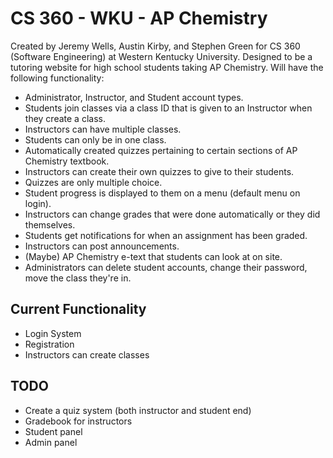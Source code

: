 # CS 360 - WKU - AP Chemistry
Created by Jeremy Wells, Austin Kirby, and Stephen Green for CS 360 (Software Engineering) at Western Kentucky University. Designed to be a tutoring website for high school students taking AP Chemistry. Will have the following functionality:
* Administrator, Instructor, and Student account types.
* Students join classes via a class ID that is given to an Instructor when they create a class.
* Instructors can have multiple classes.
* Students can only be in one class.
* Automatically created quizzes pertaining to certain sections of AP Chemistry textbook.
* Instructors can create their own quizzes to give to their students.
* Quizzes are only multiple choice.
* Student progress is displayed to them on a menu (default menu on login).
* Instructors can change grades that were done automatically or they did themselves.
* Students get notifications for when an assignment has been graded.
* Instructors can post announcements.
* (Maybe) AP Chemistry e-text that students can look at on site.
* Administrators can delete student accounts, change their password, move the class they're in.

## Current Functionality
* Login System
* Registration
* Instructors can create classes

## TODO
* Create a quiz system (both instructor and student end)
* Gradebook for instructors
* Student panel
* Admin panel
